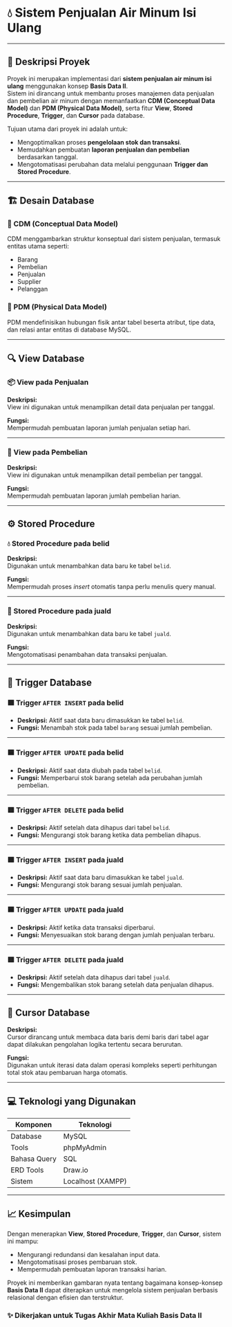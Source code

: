 # 💧 Sistem Penjualan Air Minum Isi Ulang  

---

## 🧠 Deskripsi Proyek  
Proyek ini merupakan implementasi dari **sistem penjualan air minum isi ulang** menggunakan konsep **Basis Data II**.  
Sistem ini dirancang untuk membantu proses manajemen data penjualan dan pembelian air minum dengan memanfaatkan **CDM (Conceptual Data Model)** dan **PDM (Physical Data Model)**, serta fitur **View**, **Stored Procedure**, **Trigger**, dan **Cursor** pada database.

Tujuan utama dari proyek ini adalah untuk:
- Mengoptimalkan proses **pengelolaan stok dan transaksi**.  
- Memudahkan pembuatan **laporan penjualan dan pembelian** berdasarkan tanggal.  
- Mengotomatisasi perubahan data melalui penggunaan **Trigger dan Stored Procedure**.  

---

## 🏗️ Desain Database  

### 📘 CDM (Conceptual Data Model)  
CDM menggambarkan struktur konseptual dari sistem penjualan, termasuk entitas utama seperti:
- Barang  
- Pembelian  
- Penjualan  
- Supplier  
- Pelanggan  

### 💾 PDM (Physical Data Model)  
PDM mendefinisikan hubungan fisik antar tabel beserta atribut, tipe data, dan relasi antar entitas di database MySQL.

---

## 🔍 View Database  

### 📦 View pada **Penjualan**
**Deskripsi:**  
View ini digunakan untuk menampilkan detail data penjualan per tanggal.  

**Fungsi:**  
Mempermudah pembuatan laporan jumlah penjualan setiap hari.

---

### 🛒 View pada **Pembelian**
**Deskripsi:**  
View ini digunakan untuk menampilkan detail pembelian per tanggal.  

**Fungsi:**  
Mempermudah pembuatan laporan jumlah pembelian harian.

---

## ⚙️ Stored Procedure  

### 💧 Stored Procedure pada **belid**
**Deskripsi:**  
Digunakan untuk menambahkan data baru ke tabel `belid`.  

**Fungsi:**  
Mempermudah proses *insert* otomatis tanpa perlu menulis query manual.

---

### 🧾 Stored Procedure pada **juald**
**Deskripsi:**  
Digunakan untuk menambahkan data baru ke tabel `juald`.  

**Fungsi:**  
Mengotomatisasi penambahan data transaksi penjualan.

---

## 🔄 Trigger Database  

### 🟩 Trigger `AFTER INSERT` pada **belid**
- **Deskripsi:** Aktif saat data baru dimasukkan ke tabel `belid`.  
- **Fungsi:** Menambah stok pada tabel `barang` sesuai jumlah pembelian.

---

### 🟦 Trigger `AFTER UPDATE` pada **belid**
- **Deskripsi:** Aktif saat data diubah pada tabel `belid`.  
- **Fungsi:** Memperbarui stok barang setelah ada perubahan jumlah pembelian.

---

### 🟥 Trigger `AFTER DELETE` pada **belid**
- **Deskripsi:** Aktif setelah data dihapus dari tabel `belid`.  
- **Fungsi:** Mengurangi stok barang ketika data pembelian dihapus.

---

### 🟩 Trigger `AFTER INSERT` pada **juald**
- **Deskripsi:** Aktif saat data baru dimasukkan ke tabel `juald`.  
- **Fungsi:** Mengurangi stok barang sesuai jumlah penjualan.

---

### 🟦 Trigger `AFTER UPDATE` pada **juald**
- **Deskripsi:** Aktif ketika data transaksi diperbarui.  
- **Fungsi:** Menyesuaikan stok barang dengan jumlah penjualan terbaru.

---

### 🟥 Trigger `AFTER DELETE` pada **juald**
- **Deskripsi:** Aktif setelah data dihapus dari tabel `juald`.  
- **Fungsi:** Mengembalikan stok barang setelah data penjualan dihapus.

---

## 🧭 Cursor Database  

**Deskripsi:**  
Cursor dirancang untuk membaca data baris demi baris dari tabel agar dapat dilakukan pengolahan logika tertentu secara berurutan.  

**Fungsi:**  
Digunakan untuk iterasi data dalam operasi kompleks seperti perhitungan total stok atau pembaruan harga otomatis.  

---

## 💻 Teknologi yang Digunakan
| Komponen | Teknologi |
|-----------|------------|
| Database | MySQL  |
| Tools |  phpMyAdmin |
| Bahasa Query | SQL |
| ERD Tools | Draw.io |
| Sistem | Localhost (XAMPP) |

---

## 📈 Kesimpulan
Dengan menerapkan **View**, **Stored Procedure**, **Trigger**, dan **Cursor**, sistem ini mampu:  
- Mengurangi redundansi dan kesalahan input data.  
- Mengotomatisasi proses pembaruan stok.  
- Mempermudah pembuatan laporan transaksi harian.  

Proyek ini memberikan gambaran nyata tentang bagaimana konsep-konsep **Basis Data II** dapat diterapkan untuk mengelola sistem penjualan berbasis relasional dengan efisien dan terstruktur.


### ✨ Dikerjakan untuk Tugas Akhir Mata Kuliah **Basis Data II**
